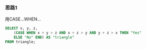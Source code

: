 ### 思路1

用CASE...WHEN...

```sql
SELECT x, y, z,
    (CASE WHEN x + y > z AND x + z > y AND y + z > x THEN "Yes"
    ELSE "No" END) AS "triangle"
FROM triangle;
```
